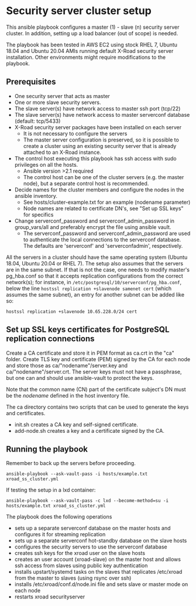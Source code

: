 # Security server cluster setup

This ansible playbook configures a master (1) - slave (n) security server cluster. In addition, setting up a load balancer (out of scope) is needed.

The playbook has been tested in AWS EC2 using stock RHEL 7, Ubuntu 18.04 and Ubuntu 20.04 AMIs running default X-Road security server installation. Other environments might require modifications to the playbook.

## Prerequisites

* One security server that acts as master
* One or more slave security servers.
* The slave server(s) have network access to master ssh port (tcp/22)
* The slave server(s) have network access to master serverconf database (default: tcp/5433)
* X-Road security server packages have been installed on each server
    * It is not necessary to configure the servers
    * The master server configuration is preserved, so it is possible to create a cluster using an existing security server that is already attached to an X-Road instance.
* The control host executing this playbook has ssh access with sudo privileges on all the hosts.
    * Ansible version >2.1 required
    * The control host can be one of the cluster servers (e.g. the master node), but a separate control host is recommended.
* Decide names for the cluster members and configure the nodes in the ansible inventory. 
    * See hosts/cluster-example.txt for an example (nodename parameter)
    * Node names are related to certificate DN's, see "Set up SSL keys" for specifics
* Change serverconf_password and serverconf_admin_password in group_vars/all and preferably encrypt the file using ansible vault.
    * The serverconf_password and serverconf_admin_password are used to authenticate the local connections to the serverconf database. The defaults are 'serverconf' and 'serverconfadmin', respectively.

All the servers in a cluster should have the same operating system (Ubuntu 18.04, Ubuntu 20.04 or RHEL 7). The setup also assumes that the servers are in the same subnet. If that is not the case, one needs to modify master's pg_hba.conf so that it accepts replication configurations from the correct network(s); for instance, in `/etc/postgresql/10/serverconf/pg_hba.conf`, below the line `hostssl replication +slavenode samenet cert` (which assumes the same subnet), an entry for another subnet can be added like so:
```
hostssl replication +slavenode 10.65.228.0/24 cert
```

## Set up SSL keys certificates for PostgreSQL replication connections

Create a CA certificate and store it in PEM format as ca.crt in the "ca" folder. Create TLS key and certificate (PEM) signed by the CA for each node and store those as ca/"nodename"/server.key and ca/"nodename"/server.crt. The server keys must not have a passphrase, but one can and should use ansible-vault to protect
the keys.

Note that the common name (CN) part of the certificate subject's DN must be the *nodename* defined in the host inventory file.

The ca directory contains two scripts that can be used to generate the keys and certificates.
* init.sh creates a CA key and self-signed certificate.
* add-node.sh creates a key and a certificate signed by the CA.

## Running the playbook

Remember to back up the servers before proceeding.

```
ansible-playbook --ask-vault-pass -i hosts/example.txt xroad_ss_cluster.yml
```
If testing the setup in a lxd container:
```
ansible-playbook --ask-vault-pass -c lxd --become-method=su -i hosts/example.txt xroad_ss_cluster.yml
```

The playbook does the following operations
* sets up a separate serverconf database on the master hosts and configures it
  for streaming replication
* sets up a separate serverconf hot-standby database on the slave hosts
* configures the security servers to use the serverconf database
* creates ssh keys for the xroad user on the slave hosts
* creates an user account (xroad-slave) on the master host and allows ssh access from slaves using public key authentication
* installs upstart/systemd tasks on the slaves that replicates /etc/xroad from the master to slaves (using rsync over ssh)
* installs /etc/xroad/conf.d/node.ini file and sets slave or master mode on each node
* restarts xroad securityserver
